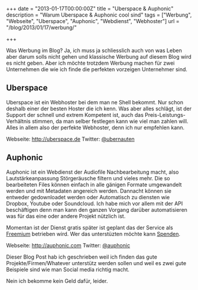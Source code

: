 +++
date = "2013-01-17T00:00:00Z"
title = "Uberspace & Auphonic"
description = "Warum Uberspace & Auphonic cool sind"
tags = ["Werbung", "Webseite", "Uberspace", "Auphonic", "Webdienst", "Webhoster"]
url = "/blog/2013/01/17/werbung/"

+++

Was Werbung im Blog? Ja, ich muss ja schliesslich auch von was Leben aber darum solls nicht gehen und klassische Werbung auf diesem Blog wird es nicht geben. Aber ich möchte trotzdem Werbung machen für zwei Unternehmen die wie ich finde die perfekten vorzeigen Unternehmer sind.

## Uberspace
Uberspace ist ein Webhoster bei dem man ne Shell bekommt. Nur schon deshalb einer der besten Hoster die ich kenn.
Was aber alles schlägt, ist der Support der schnell und extrem Kompetent ist, auch das Preis-Leistungs-Verhältnis stimmen, da man selber festlegen kann wie viel man zahlen will. Alles in allem also der perfekte Webhoster, denn ich nur empfehlen kann.

Webseite: http://uberspace.de
Twitter: [@ubernauten](https://twitter.com/ubernauten)

## Auphonic
Auphonic ist ein Webdienst der Audiofile Nachbearbeitung macht, also Lautstärkeanpassung Störgeräusche filtern und vieles mehr. Die so bearbeiteten Files können einfach in alle gänigen Formate umgewandelt werden und mit Metadaten angereich werden. Dannacht können sie entweder gedownloadet werden oder Automatisch zu diensten wie Dropbox, Youtube oder Soundcloud. Ich habe mich vor allem mit der API beschäftigen denn man kann den ganzen Vorgang darüber automatisieren was für das eine oder andere Projekt nützlich ist. 

Momentan ist der Dienst gratis später ist geplant das der Service als [Freemium](http://de.wikipedia.org/wiki/Freemium) betrieben wird. Wer das unterstüzten möchte kann [Spenden](https://auphonic.com/donate).

Webseite: http://auphonic.com
Twitter: [@auphonic](https://twitter.com/auphonic)

Dieser Blog Post hab ich geschrieben weil ich finden das gute Projekte/Firmen/Whatever unterstütz werden sollen und weil es zwei gute Beispiele sind wie man Social media richtig macht.

Nein ich bekomme kein Geld dafür, leider. 
